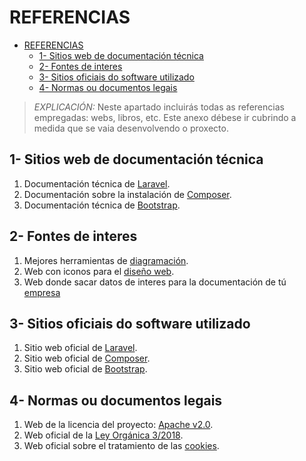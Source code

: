 # REFERENCIAS

- [REFERENCIAS](#referencias)
  - [1- Sitios web de documentación técnica](#1--sitios-web-de-documentación-técnica)
  - [2- Fontes de interes](#2--fontes-de-interes)
  - [3- Sitios oficiais do software utilizado](#3--sitios-oficiais-do-software-utilizado)
  - [4- Normas ou documentos legais](#4--normas-ou-documentos-legais)

> *EXPLICACIÓN:* Neste apartado incluirás todas as referencias empregadas: webs, libros, etc. Este anexo débese ir cubrindo a medida que se vaia desenvolvendo o proxecto.

## 1- Sitios web de documentación técnica

1. Documentación técnica de [Laravel](https://laravel.com/docs/8.x/installation).
2. Documentación sobre la instalación de [Composer](https://getcomposer.org/download/).
3. Documentación técnica de [Bootstrap](https://getbootstrap.com/docs/5.3/getting-started/introduction/).

## 2- Fontes de interes

1. Mejores herramientas de [diagramación](https://es.linkedin.com/pulse/las-8-mejores-herramientas-de-diagramaci%C3%B3n-para-software-joel-benitez).
2. Web con iconos para el [diseño web](https://fontawesome.com/).
3. Web donde sacar datos de interes para la documentación de tú [empresa](https://www.ine.es/)

## 3- Sitios oficiais do software utilizado

1. Sitio web oficial de [Laravel](https://laravel.com/).
2. Sitio web oficial de [Composer](https://getcomposer.org/).
3. Sitio web oficial de [Bootstrap](https://getbootstrap.com/).

## 4- Normas ou documentos legais

1. Web de la licencia del proyecto: [Apache v2.0](https://www.apache.org/licenses/LICENSE-2.0).
2. Web oficial de la [Ley Orgánica 3/2018](https://www.boe.es/buscar/act.php?id=BOE-A-2018-16673).
3. Web oficial sobre el tratamiento de las [cookies](www.aboutcookies.org).
